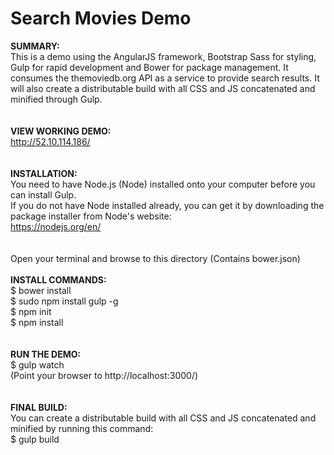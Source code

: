 Search Movies Demo
==================

<strong>SUMMARY:</strong><br>
This is a demo using the AngularJS framework, Bootstrap Sass for styling, Gulp for rapid development and Bower for 
package management. It consumes the themoviedb.org API as a service to provide search results. It will also create 
a distributable build with all CSS and JS concatenated and minified through Gulp.
<br><br><br>
<strong>VIEW WORKING DEMO:</strong><br>
http://52.10.114.186/<br>
<br><br>
<strong>INSTALLATION:</strong><br>
You need to have Node.js (Node) installed onto your computer before you can install Gulp.<br>
If you do not have Node installed already, you can get it by downloading the package installer from Node's website:<br>
https://nodejs.org/en/<br>
<br><br>
Open your terminal and browse to this directory (Contains bower.json)
<br><br>
<strong>INSTALL COMMANDS:</strong><br>
$ bower install<br>
$ sudo npm install gulp -g<br>
$ npm init<br>
$ npm install<br>
<br><br>
<strong>RUN THE DEMO:</strong><br>
$ gulp watch<br>
(Point your browser to http://localhost:3000/)<br>
<br><br>
<strong>FINAL BUILD:</strong><br>
You can create a distributable build with all CSS and JS concatenated and minified by running this command:<br>
$ gulp build<br>
